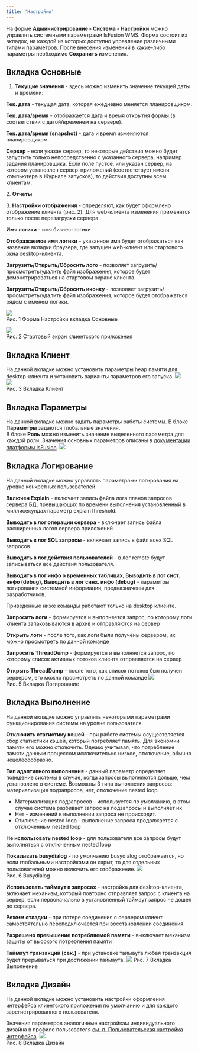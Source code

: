 ```yaml
---
title: 'Настройки'
---
```


На форме **Администрирование - Система - Настройки** можно управлять системными параметрами lsFusion WMS. 
Форма состоит из вкладок, на каждой из которых доступно управление различными типами параметров. 
После внесения изменений в какие-либо параметры необходимо **Сохранить** изменения.

## Вкладка Основные

1. **Текущие значения** - здесь можно изменить значение текущей даты и времени:  

**Тек. дата** - текущая дата, которая ежедневно меняется планировщиком.  

**Тек. дата/время** - отображается дата и время открытия формы (в соответствии с датой/временем на сервере).  

**Тек. дата/время (snapshot)** - дата и время изменяются планировщиком.

**Сервер** - если указан сервер, то некоторые действия можно будет запустить только непосредственно с указанного сервера, например задания планировщика. 
Если поле пустое, или указан сервер, на котором установлен сервер-приложений (соответствует имени компьютера в Журнале запусков), то действия доступны всем клиентам.

2\. **Отчеты**

3\. **Настройки отображения** - определяют, как будет оформлено отображение клиента (рис. 2). 
Для web-клиента изменения применятся только после перезагрузки сервера.

**Имя логики** - имя бизнес-логики

**Отображаемое имя логики** - указанное имя будет отображаться как название вкладки браузера, где запущен web-клиент или стартового окна desktop-клиента.

**Загрузить/Открыть/Сбросить лого** - позволяет загрузить/просмотреть/удалить файл изображения,  которое будет демонстрироваться на стартовом экране клиента.

**Загрузить/Открыть/Сбросить иконку** - позволяет загрузить/просмотреть/удалить файл изображения, которое будет отображаться рядом с именем логики.  

![](img/sys_settings1.png)  
Рис. 1 Форма Настройки вкладка Основные  

![](img/sys_settings2.png)  
Рис. 2 Стартовый экран клиентского приложения  


## Вкладка **Клиент**

На данной вкладке можно установить параметры heap памяти для desktop-клиента и установить варианты параметров его запуска.
![](img/sys_settings3.png)  
![](img/sys_settings4.png)  
Рис. 3 Вкладка Клиент  


## Вкладка **Параметры**

На данной вкладке можно задать параметры работы системы. В блоке **Параметры** задаются глобальные значения.  
В блоке **Роль** можно изменить значение выделенного параметра для каждой роли. Значения основных параметров описаны в [документации платформы lsFusion](https://docs.lsfusion.org/ru/Working_parameters/).
![](img/sys_settings5.png)  


## Вкладка **Логирование**

На данной вкладке можно управлять параметрами логирования на уровне конкретных пользователей.

**Включен Explain** - включает запись файла лога планов запросов сервера БД, превышающих по времени выполнения установленный в миллисекундах параметр explainThreshold.

**Выводить в лог операции сервера** - включает запись файла расширенных логов сервера приложений

**Выводить в лог SQL запросы** - включает запись в файл всех SQL запросов

**Выводить в лог действия пользователей** - в лог remote будут записываться все действия пользователя.

**Выводить в лог инфо о временных таблицах, Выводить в лог сист. инфо (debug), Выводить в лог синх. инфо (debug)** - 
параметры логирования системной информации, предназначены для разработчиков.

Приведенные ниже команды работают только на desktop клиенте.

**Запросить логи** - формируется и выполняется запрос, по которому логи клиента запаковываются в архив и отправляются на сервер

**Открыть логи** - после того, как логи были получены сервером, их можно просмотреть по данной команде

**Запросить ThreadDump** - формируется и выполняется запрос, по которому список активных потоков клиента отправляется на сервер

**Открыть ThreadDump** - после того, как список потоков был получен сервером, его можно просмотреть по данной команде
![](img/sys_settings6.png)  
Рис. 5 Вкладка Логирование  


## Вкладка **Выполнение**

На данной вкладке можно управлять некоторыми параметрами функционирования системы на уровне пользователя.

**Отключить статистику кэшей** - при работе системы осуществляется сбор статистики кэшей, который потребляет память. 
Для экономии памяти его можно отключить. Однако учитывая, что потребление памяти данным процессом исключительно низкое, отключение, обычно нецелесообразно.

**Тип адаптивного выполнения** - данный параметр определяет поведение системы в случае, когда запросы выполняются дольше, чем установлено в системе. 
Возможны 3 типа выполнения запросов: материализация подзапросов, нет, отключение nested loop.
- Материализация подзапросов - используется по умолчанию, в этом случае система разбивает запрос на подзапросы и выполняет их.
- Нет - изменений в выполнении запроса не происходит.
- Отключение nested loop - выполнение запроса продолжается с отключенным nested loop

**Не использовать nested loop** - для пользователя все запросы будут выполняться с отключенным nested loop

**Показывать busydialog** - по умолчанию busydialog отображается, но если глобальными настройками он скрыт, 
то для отдельных пользователей можно включить его отображение.
![](img/sys_settings7.png)  
Рис. 6 Busydialog  

**Использовать таймаут в запросах** - настройка для desktop-клиента, включает механизм, который повторно отправляет запрос с клиента на сервер, если первоначально в установленный таймаут запрос не дошел до сервера.

**Режим отладки** - при потере соединения с сервером клиент самостоятельно переподключается при восстановлении соединения.

**Разрешено превышение потребляемой памяти** - выключает механизм защиты от высокого потребления памяти

**Таймаут транзакций (сек.)** - при установке таймаута любая транзакция будет прерываться при достижении таймаута.
![](img/sys_settings8.png)
Рис. 7 Вкладка Выполнение  


## Вкладка **Дизайн**

На данной вкладке можно установить настройки оформления интерфейса клиентского приложения по умолчанию и для каждого зарегистрированного пользователя.

Значения параметров аналогичные настройкам индивидуального дизайна в профиле пользователя [см. п. Пользовательская настройка интерфейса](../common/settings.md). 
![](img/sys_settings9.png)  
Рис. 8 Вкладка Дизайн
